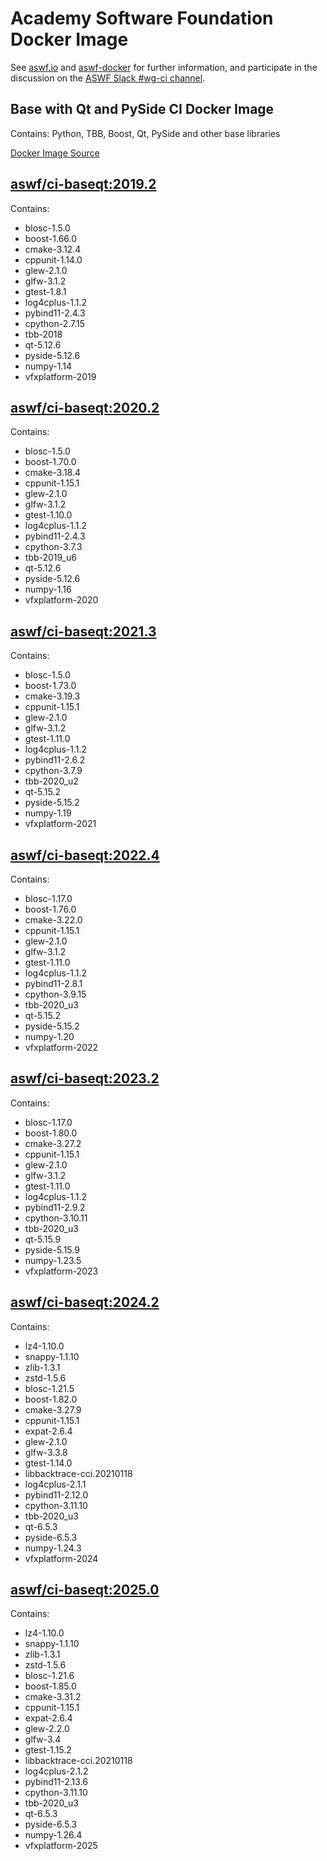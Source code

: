 <!--
Copyright (c) Contributors to the aswf-docker Project. All rights reserved.
SPDX-License-Identifier: Apache-2.0

Warning: this file is automatically generated from a template!
-->

# Academy Software Foundation Docker Image

See [aswf.io](https://aswf.io) and [aswf-docker](https://github.com/AcademySoftwareFoundation/aswf-docker)
for further information, and participate in the discussion on the
[ASWF Slack #wg-ci channel](https://academysoftwarefdn.slack.com/archives/C0169RX7MMK).

## Base with Qt and PySide CI Docker Image

Contains: Python, TBB, Boost, Qt, PySide and other base libraries

[Docker Image Source](https://github.com/AcademySoftwareFoundation/aswf-docker/blob/main/ci-baseqt/Dockerfile)

## [aswf/ci-baseqt:2019.2](https://hub.docker.com/r/aswf/ci-baseqt/tags?page=1&name=2019.2)

Contains:
* blosc-1.5.0
* boost-1.66.0
* cmake-3.12.4
* cppunit-1.14.0
* glew-2.1.0
* glfw-3.1.2
* gtest-1.8.1
* log4cplus-1.1.2
* pybind11-2.4.3
* cpython-2.7.15
* tbb-2018
* qt-5.12.6
* pyside-5.12.6
* numpy-1.14
* vfxplatform-2019

## [aswf/ci-baseqt:2020.2](https://hub.docker.com/r/aswf/ci-baseqt/tags?page=1&name=2020.2)

Contains:
* blosc-1.5.0
* boost-1.70.0
* cmake-3.18.4
* cppunit-1.15.1
* glew-2.1.0
* glfw-3.1.2
* gtest-1.10.0
* log4cplus-1.1.2
* pybind11-2.4.3
* cpython-3.7.3
* tbb-2019_u6
* qt-5.12.6
* pyside-5.12.6
* numpy-1.16
* vfxplatform-2020

## [aswf/ci-baseqt:2021.3](https://hub.docker.com/r/aswf/ci-baseqt/tags?page=1&name=2021.3)

Contains:
* blosc-1.5.0
* boost-1.73.0
* cmake-3.19.3
* cppunit-1.15.1
* glew-2.1.0
* glfw-3.1.2
* gtest-1.11.0
* log4cplus-1.1.2
* pybind11-2.6.2
* cpython-3.7.9
* tbb-2020_u2
* qt-5.15.2
* pyside-5.15.2
* numpy-1.19
* vfxplatform-2021

## [aswf/ci-baseqt:2022.4](https://hub.docker.com/r/aswf/ci-baseqt/tags?page=1&name=2022.4)

Contains:
* blosc-1.17.0
* boost-1.76.0
* cmake-3.22.0
* cppunit-1.15.1
* glew-2.1.0
* glfw-3.1.2
* gtest-1.11.0
* log4cplus-1.1.2
* pybind11-2.8.1
* cpython-3.9.15
* tbb-2020_u3
* qt-5.15.2
* pyside-5.15.2
* numpy-1.20
* vfxplatform-2022

## [aswf/ci-baseqt:2023.2](https://hub.docker.com/r/aswf/ci-baseqt/tags?page=1&name=2023.2)

Contains:
* blosc-1.17.0
* boost-1.80.0
* cmake-3.27.2
* cppunit-1.15.1
* glew-2.1.0
* glfw-3.1.2
* gtest-1.11.0
* log4cplus-1.1.2
* pybind11-2.9.2
* cpython-3.10.11
* tbb-2020_u3
* qt-5.15.9
* pyside-5.15.9
* numpy-1.23.5
* vfxplatform-2023

## [aswf/ci-baseqt:2024.2](https://hub.docker.com/r/aswf/ci-baseqt/tags?page=1&name=2024.2)

Contains:
* lz4-1.10.0
* snappy-1.1.10
* zlib-1.3.1
* zstd-1.5.6
* blosc-1.21.5
* boost-1.82.0
* cmake-3.27.9
* cppunit-1.15.1
* expat-2.6.4
* glew-2.1.0
* glfw-3.3.8
* gtest-1.14.0
* libbacktrace-cci.20210118
* log4cplus-2.1.1
* pybind11-2.12.0
* cpython-3.11.10
* tbb-2020_u3
* qt-6.5.3
* pyside-6.5.3
* numpy-1.24.3
* vfxplatform-2024

## [aswf/ci-baseqt:2025.0](https://hub.docker.com/r/aswf/ci-baseqt/tags?page=1&name=2025.0)

Contains:
* lz4-1.10.0
* snappy-1.1.10
* zlib-1.3.1
* zstd-1.5.6
* blosc-1.21.6
* boost-1.85.0
* cmake-3.31.2
* cppunit-1.15.1
* expat-2.6.4
* glew-2.2.0
* glfw-3.4
* gtest-1.15.2
* libbacktrace-cci.20210118
* log4cplus-2.1.2
* pybind11-2.13.6
* cpython-3.11.10
* tbb-2020_u3
* qt-6.5.3
* pyside-6.5.3
* numpy-1.26.4
* vfxplatform-2025

